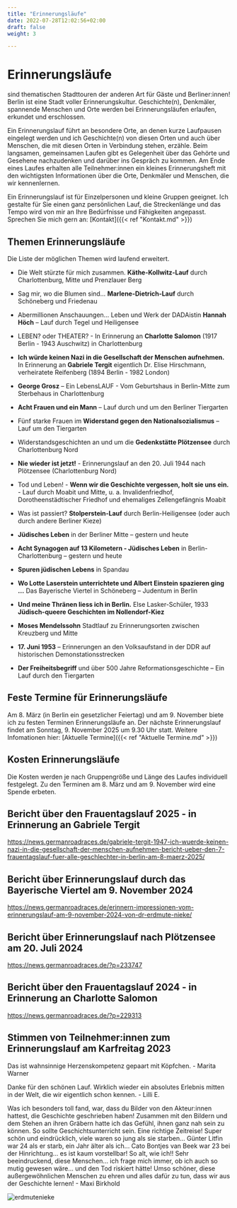 ```yaml
---
title: "Erinnerungsläufe"
date: 2022-07-28T12:02:56+02:00
draft: false
weight: 3

---
```


# Erinnerungsläufe

sind thematischen Stadttouren der anderen Art für Gäste und Berliner:innen! Berlin ist eine Stadt voller Erinnerungskultur. Geschichte(n), Denkmäler, spannende Menschen und Orte werden bei Erinnerungsläufen erlaufen, erkundet und erschlossen.
 
Ein Erinnerungslauf führt an besondere Orte, an denen kurze Laufpausen eingelegt werden und ich Geschichte(n) von diesen Orten und auch über Menschen, die mit diesen Orten in Verbindung stehen, erzähle. Beim langsamen, gemeinsamen Laufen gibt es Gelegenheit über das Gehörte und Gesehene nachzudenken und darüber ins Gespräch zu kommen. Am Ende eines Laufes erhalten alle Teilnehmer:innen ein kleines Erinnerungsheft mit den wichtigsten Informationen über die Orte, Denkmäler und Menschen, die wir kennenlernen. 

Ein Erinnerungslauf ist für Einzelpersonen und kleine Gruppen geeignet. Ich gestalte für Sie einen ganz persönlichen Lauf, die Streckenlänge und das Tempo wird von mir an Ihre Bedürfnisse und Fähigkeiten angepasst. Sprechen Sie mich gern an: [Kontakt]({{< ref "Kontakt.md" >}})


## Themen Erinnerungsläufe

Die Liste der möglichen Themen wird laufend erweitert.

* Die Welt stürzte für mich zusammen. __Käthe-Kollwitz-Lauf__ durch Charlottenburg, Mitte und Prenzlauer Berg

* Sag mir, wo die Blumen sind… __Marlene-Dietrich-Lauf__ durch Schöneberg und Friedenau

* Abermillionen Anschauungen… Leben und Werk der DADAistin __Hannah Höch__ – Lauf durch Tegel und Heiligensee

* LEBEN? oder THEATER? - In Erinnerung an __Charlotte Salomon__ (1917 Berlin - 1943 Auschwitz) in Charlottenburg

* __Ich würde keinen Nazi in die Gesellschaft der Menschen aufnehmen.__ In Erinnerung an __Gabriele Tergit__ eigentlich Dr. Elise Hirschmann, verheiratete Reifenberg (1894 Berlin - 1982 London)

* __George Grosz__ – Ein LebensLAUF - Vom Geburtshaus in Berlin-Mitte zum Sterbehaus in Charlottenburg

* __Acht Frauen und ein Mann__ – Lauf durch und um den Berliner Tiergarten

* Fünf starke Frauen im __Widerstand gegen den Nationalsozialismus__ – Lauf um den Tiergarten

* Widerstandsgeschichten an und um die __Gedenkstätte Plötzensee__ durch Charlottenburg Nord

* __Nie wieder ist jetzt!__ - Erinnerungslauf an den 20. Juli 1944 nach Plötzensee (Charlottenburg Nord)

* Tod und Leben! - __Wenn wir die Geschichte vergessen, holt sie uns ein.__ - Lauf durch Moabit und Mitte, u. a. Invalidenfriedhof, Dorotheenstädtischer Friedhof und ehemaliges Zellengefängnis Moabit

* Was ist passiert? __Stolperstein-Lauf__ durch Berlin-Heiligensee (oder auch durch andere Berliner Kieze)

* __Jüdisches Leben__ in der Berliner Mitte – gestern und heute 

* __Acht Synagogen auf 13 Kilometern - Jüdisches Leben__ in Berlin-Charlottenburg – gestern und heute

* __Spuren jüdischen Lebens__ in Spandau

* __Wo Lotte Laserstein unterrichtete und Albert Einstein spazieren ging …__ Das Bayerische Viertel in Schöneberg – Judentum in Berlin

* __Und meine Thränen liess ich in Berlin.__ Else Lasker-Schüler, 1933 __Jüdisch-queere Geschichten im Nollendorf-Kiez__

* __Moses Mendelssohn__ Stadtlauf zu Erinnerungsorten zwischen Kreuzberg und Mitte

* __17. Juni 1953__ – Erinnerungen an den Volksaufstand in der DDR auf historischen Demonstationsstrecken

* __Der Freiheitsbegriff__ und über 500 Jahre Reformationsgeschichte – Ein Lauf durch den Tiergarten


## Feste Termine für Erinnerungsläufe

Am 8. März (in Berlin ein gesetzlicher Feiertag) und am 9. November biete ich zu festen Terminen Erinnerungsläufe an. Der nächste Erinnerungslauf findet am Sonntag, 9. November 2025 um 9.30 Uhr statt. Weitere Infomationen hier: [Aktuelle Termine]({{< ref "Aktuelle Termine.md" >}})

## Kosten Erinnerungsläufe

Die Kosten werden je nach Gruppengröße und Länge des Laufes individuell festgelegt. Zu den Terminen am 8. März und am 9. November wird eine Spende erbeten.

## Bericht über den Frauentagslauf 2025 - in Erinnerung an Gabriele Tergit

https://news.germanroadraces.de/gabriele-tergit-1947-ich-wuerde-keinen-nazi-in-die-gesellschaft-der-menschen-aufnehmen-bericht-ueber-den-7-frauentagslauf-fuer-alle-geschlechter-in-berlin-am-8-maerz-2025/

## Bericht über Erinnerungslauf durch das Bayerische Viertel am 9. November 2024

https://news.germanroadraces.de/erinnern-impressionen-vom-erinnerungslauf-am-9-november-2024-von-dr-erdmute-nieke/

## Bericht über Erinnerungslauf nach Plötzensee am 20. Juli 2024

https://news.germanroadraces.de/?p=233747

## Bericht über den Frauentagslauf 2024 - in Erinnerung an Charlotte Salomon

https://news.germanroadraces.de/?p=229313

## Stimmen von Teilnehmer:innen zum Erinnerungslauf am Karfreitag 2023

Das ist wahnsinnige Herzenskompetenz gepaart mit Köpfchen. - Marita Warner

Danke für den schönen Lauf. Wirklich wieder ein absolutes Erlebnis mitten in der Welt, die wir eigentlich schon kennen. - Lilli E.

Was ich besonders toll fand, war, dass du Bilder von den Akteur:innen hattest, die Geschichte geschrieben haben! Zusammen mit den Bildern und dem Stehen an ihren Gräbern hatte ich das Gefühl, ihnen ganz nah sein zu können. So sollte Geschichtsunterricht sein. Eine richtige Zeitreise! Super schön und eindrücklich, viele waren so jung als sie starben... Günter Litfin war 24 als er starb, ein Jahr älter als ich... Cato Bontjes van Beek war 23 bei der Hinrichtung... es ist kaum vorstellbar! So alt, wie ich!! Sehr beeindruckend, diese Menschen... ich frage mich immer, ob ich auch so mutig gewesen wäre... und den Tod riskiert hätte! Umso schöner, diese außergewöhnlichen Menschen zu ehren und alles dafür zu tun, dass wir aus der Geschichte lernen! - Maxi Birkhold



![erdmutenieke](/Hannah.jpg)



